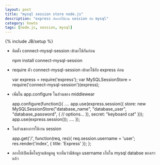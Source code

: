 ```yaml
---
layout: post
title: "mysql session store node.js"
description: "express กับการใช้งาน session กับ mysql"
category: howto
tags: [node.js, session, mysql]
---
```

{% include JB/setup %}


- ติดตั้ง connect-mysql-session เข้ามาใช้กันก่อน

	npm install connect-mysql-session

- require ตัว connect-mysql-session เข้ามาใช้กับ express ก่อน

	var express = require('express');
	var MySQLSessionStore = require('connect-mysql-session')(express);

- เพิ่มใน app.configure ในส่วนของ middlewear 

	app.configure(function(){
	  ....
	  app.use(express.session({
	    store: new MySQLSessionStore("database_name", "database_user", "database_password", {
	        // options...
	    }),
	    secret: "keyboard cat"
	  }));
	  app.use(express.session());
	  ....
	});

- ในส่วนของการใช้งาน session 

	app.get('/', function(req, res){
		req.session.username = 'user';
		res.render('index', { title: 'Express' });
	};

- ลองไปเปิดเช็คในฐานข้อมูลดู จะเห็นว่ามีข้อมูล username เก็บใน mysql databse ของเราแล้ว
